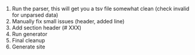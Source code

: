 1. Run the parser, this will get you a tsv file somewhat clean (check invalid for unparsed data)
2. Manually fix small issues (header, added line)
3. Add section header (# XXX)
4. Run generator
5. Final cleanup
6. Generate site